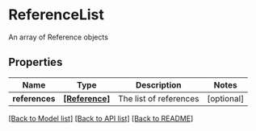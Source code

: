 # ReferenceList

An array of Reference objects
## Properties
Name | Type | Description | Notes
------------ | ------------- | ------------- | -------------
**references** | [**[Reference]**](Reference.md) | The list of references | [optional] 

[[Back to Model list]](../README.md#documentation-for-models) [[Back to API list]](../README.md#documentation-for-api-endpoints) [[Back to README]](../README.md)


